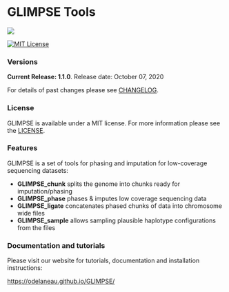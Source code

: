 # GLIMPSE Tools

[![](docs/images/branding/glimpse_logo_250x107.png)](https://odelaneau.github.io/GLIMPSE/)

[![MIT License](https://img.shields.io/badge/license-MIT-green.svg)](LICENSE)

### Versions

**Current Release: 1.1.0**. Release date: October 07, 2020

For details of past changes please see [CHANGELOG](versions/CHANGELOG.md).

### License

GLIMPSE is available under a MIT license. For more information please see the [LICENSE](LICENSE).
 
### Features
GLIMPSE is a set of tools for phasing and imputation for low-coverage sequencing datasets:

- **GLIMPSE_chunk** splits the genome into chunks ready for imputation/phasing
- **GLIMPSE_phase** phases & imputes low coverage sequencing data
- **GLIMPSE_ligate** concatenates phased chunks of data into chromosome wide files
- **GLIMPSE_sample** allows sampling plausible haplotype configurations from the files

### Documentation and tutorials

Please visit our website for tutorials, documentation and installation instructions:

https://odelaneau.github.io/GLIMPSE/
